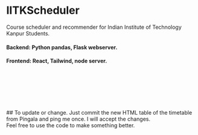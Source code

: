 # IITKScheduler
Course scheduler and recommender for Indian Institute of Technology Kanpur Students.
#### Backend: Python pandas, Flask webserver.
#### Frontend: React, Tailwind, node server.

<br>
<br>
<br>
<br>
<br>
<br>
## To update or change.
Just commit the new HTML table of the timetable from Pingala and ping me once. I will accept the changes. <br>
Feel free to use the code to make something better.

